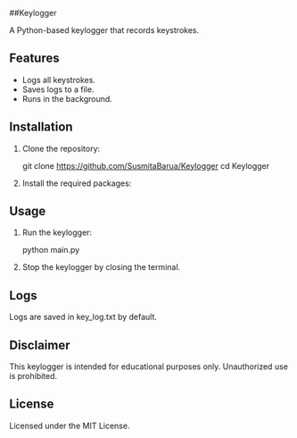 ##Keylogger

A Python-based keylogger that records keystrokes.

## Features

- Logs all keystrokes.
- Saves logs to a file.
- Runs in the background.

## Installation

1. Clone the repository:

    
    git clone https://github.com/SusmitaBarua/Keylogger
    cd Keylogger
    

2. Install the required packages:


## Usage

1. Run the keylogger:

    
    python main.py
    

2. Stop the keylogger by closing the terminal.

## Logs

Logs are saved in key_log.txt by default.

## Disclaimer

This keylogger is intended for educational purposes only. Unauthorized use is prohibited.

## License

Licensed under the MIT License.
